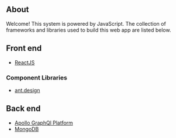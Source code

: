 ## About

Welcome! This system is powered by JavaScript. The collection of frameworks and libraries used to build this web app are listed below.

## Front end

- [ReactJS](https://reactjs.org/docs/getting-started.html)

### Component Libraries

- [ant.design ](https://ant.design/docs/react/introduce)

## Back end

- [Apollo GraphQl Platform](https://www.apollographql.com/docs)
- [MongoDB](https://docs.mongodb.com/)
